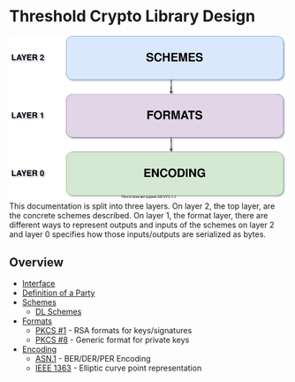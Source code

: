 # Threshold Crypto Library Design
![](./img/overview.svg) <br>
This documentation is split into three layers. On layer 2, the top layer, are the concrete schemes described. On layer 1, the format layer, there are different ways to represent outputs and inputs of the schemes on layer 2 and layer 0 specifies how those inputs/outputs are serialized as bytes.
## **Overview**
- [Interface](https://gitlab.inf.unibe.ch/crypto/2021.cosmoscrypto/-/blob/master/design/interface.md)
- [Definition of a Party](https://gitlab.inf.unibe.ch/crypto/2021.cosmoscrypto/-/blob/master/design/party.md)
- [Schemes](https://gitlab.inf.unibe.ch/crypto/2021.cosmoscrypto/-/blob/master/design/schemes/)
    - [DL Schemes](https://gitlab.inf.unibe.ch/crypto/2021.cosmoscrypto/-/blob/master/design/schemes/dl_schemes.md)
- [Formats](https://gitlab.inf.unibe.ch/crypto/2021.cosmoscrypto/-/blob/master/design/formats/)
    - [PKCS #1](https://gitlab.inf.unibe.ch/crypto/2021.cosmoscrypto/-/blob/master/design/formats/pkcs1.md) - RSA formats for keys/signatures
    - [PKCS #8](https://gitlab.inf.unibe.ch/crypto/2021.cosmoscrypto/-/blob/master/design/formats/pkcs8.md) - Generic format for private keys
- [Encoding](https://gitlab.inf.unibe.ch/crypto/2021.cosmoscrypto/-/blob/master/design/encoding/)
    - [ASN.1](https://gitlab.inf.unibe.ch/crypto/2021.cosmoscrypto/-/blob/master/design/encoding/asn1.md) - BER/DER/PER Encoding 
    - [IEEE 1363](https://gitlab.inf.unibe.ch/crypto/2021.cosmoscrypto/-/blob/master/design/encoding/ieee1363.md) - Elliptic curve point representation
